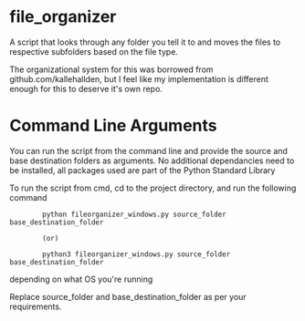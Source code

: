 # file_organizer

A script that looks through any folder you tell it to and moves the files to respective subfolders based on the file type.

The organizational system for this was borrowed from github.com/kallehallden, but I feel like my implementation is different enough for this to deserve it's own repo.


# Command Line Arguments

You can run the script from the command line and provide the source and base destination folders as arguments. No additional dependancies need to be installed, all packages used are part of the Python Standard Library

To run the script from cmd, cd to the project directory, and run the following command

            python fileorganizer_windows.py source_folder base_destination_folder 
            
            (or)
            
            python3 fileorganizer_windows.py source_folder base_destination_folder
            
depending on what OS you're running            

Replace source_folder and base_destination_folder as per your requirements.




